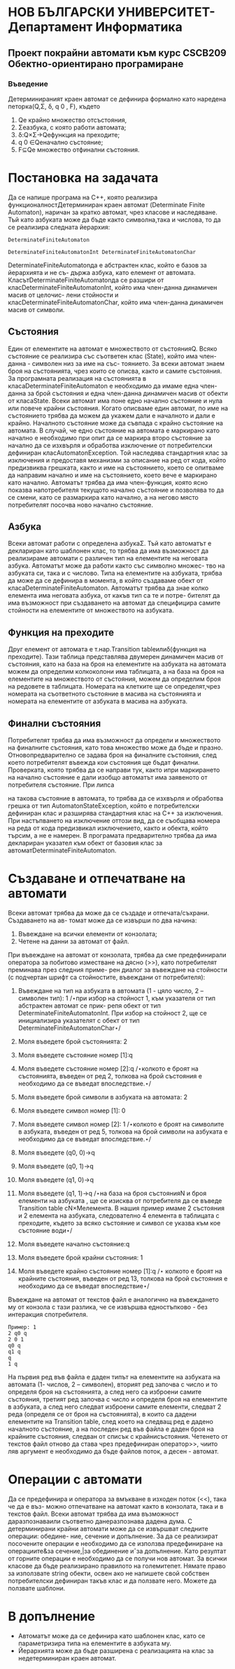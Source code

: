 # НОВ БЪЛГАРСКИ УНИВЕРСИТЕТ- Департамент Информатика

## Проект покрайни автомати към курс CSCB209 Обектно-ориентирано програмиране

### Въведение

Детерминираният краен автомат се дефинира формално като наредена петорка(Q,Σ, δ, q 0 , F),
където

1. Qе крайно множество отсъстояния,
2. Σеазбука, с която работи автомата;
3. δ:Q×Σ→Qефункция на преходите;
4. q 0 ∈Qеначално състояние;
5. F⊆Qе множество отфинални състояния.

# Постановка на задачата

Да се напише програма на С++, която реализира функционалностДетерминиран краен
автомат (Determinate Finite Automaton), наричан за кратко автомат, чрез класове и
наследяване. Тъй като азбуката може да бъде както символна,така и числова, то да се
реализира следната йерархия:

```
DeterminateFiniteAutomaton
```
```
DeterminateFiniteAutomatonInt DeterminateFiniteAutomatonChar
```
DeterminateFiniteAutomatonда е абстрактен клас, който е базов за йерархията и не съ-
държа азбука, като елемент от автомата. КласътDeterminateFiniteAutomatonда се разшири
от класDeterminateFiniteAutomatonInt, който има член-данна динамичен масив от целочис-
лени стойности и класDeterminateFiniteAutomatonChar, който има член-данна динамичен
масив от символи.

## Състояния

Един от елементите на автомат е множеството от състоянияQ. Всяко състояние се
реализира със съответен клас (State), който има член-данна - символен низ за име на със-
тоянието. За всеки автомат знаем броя на състоянията, чрез които се описва, както и самите
състояния. За програмната реализация на състоянията в класаDeterminateFiniteAutomaton
е необходимо да имаме една член-данна за брой състояния и една член-данна динамичен
масив от обекти от класаState.
Всеки автомат има поне едно начално състояние и нула или повече крайни състояния.
Когато описваме един автомат, по име на състоянието трябва да можем да укажем дали е
началното и дали е крайно. Началното състояние може да съвпада с крайно състояние на
автомата. В случай, че едно състояние на автомата е маркирано като начално е необходимо
при опит да се маркира второ състояние за начално да се изхвърля и обработва изключение
от потребителски дефиниран класAutomatonException. Той наследява стандартния клас
за изключения и предоставя механизми за описание на ред от кода, който предизвиква
грешката, както и име на състоянието, което се опитваме да направим начално и име на
състоянието, което вече е маркирано като начално.
Автоматът трябва да има член-функция, която ясно показва напотребителя текущото
начално състояние и позволява то да се смени, като се размаркира като начално, а на негово
място потребителят посочва ново начално състояние.

## Азбука

Всеки автомат работи с определена азбукаΣ. Тъй като автоматът е деклариран като
шаблонен клас, то трябва да има възможност да реализираме автомати с различен тип на
елементите на неговата азбука. Автоматът може да работи както със символно множес-
тво на азбуката си, така и с числово. Типа на елементите на азбуката, трябва да може
да се дефинира в момента, в който създаваме обект от класаDeterminateFiniteAutomaton.
Автоматът трябва да знае колко елемента има неговата азбука, от какъв тип са те и потре-
бителят да има възможност при създаването на автомат да специфицира самите стойности
на елементите от множеството на азбуката.

## Функция на преходите

Друг елемент от автомата е т.нар.Transition tableилиδ(функция на преходите). Тази
таблица представлява двумерен динамичен масив от състояния, като на база на броя на
елементите на азбуката на автомата можем да определим колкоколони има таблицата, а
на база на броя на елементите на множеството от състояния, можем да определим броя на
редовете в таблицата. Номерата на клетките ще се определят,чрез номерата на съответното
състояние в масива на състоянията и номерата на елементите от азбуката в масива на
азбуката.

## Финални състояния

Потребителят трябва да има възможност да определи и множеството на финалните
състояния, като това множество може да бъде и празно. Отновопредварително се задава
броя на финалните състояния, след което потребителят въвежда кои състояния ще бъдат
финални. Проверката, която трябва да се направи тук, както ипри маркирането на начално
състояние е дали изобщо автоматът има заявеното от потребителя състояние. При липса


на такова състояние в автомата, то трябва да се изхвърля и обработва грешка от тип
AutomatonStateException, който е потребителски дефиниран клас и разширява стандартния
клас на С++ за изключения. При настъпването на изключение оттози вид, да се съобщава
номера на реда от кода предизвикал изключението, както и обекта, който търсим, а не е
намерен.
В програмата предварително трябва да има деклариран указател към обект от базовия
клас за автоматDeterminateFiniteAutomaton.

# Създаване и отпечатване на автомати

Всеки автомат трябва да може да се създаде и отпечата/съхрани. Създаването на ав-
томат може да се извърши по два начина:

1. Въвеждане на всички елементи от конзолата;
2. Четене на данни за автомат от файл.

При въвеждане на автомат от конзолата, трябва да сме предефинирали оператора за
побитово изместване на дясно (>>), като потребителят преминава през следния приме-
рен диалог за въвеждане на стойности (с подчертан шрифт са стойностите, въвеждани от
потребителя):

1. Въвеждане на тип на азбуката в автомата (1 - цяло число, 2 – символен тип): 1
    /⋆при избор на стойност 1, към указателя от тип абстрактен автомат се прик-
    репя обект от тип DeterminateFiniteAutomatonInt. При избор на стойност 2, ще се
    инициализира указателят с обект от тип DeterminateFiniteAutomatonChar⋆/
2. Моля въведете брой състоянията: 2
3. Моля въведете състояние номер [1]:q
4. Моля въведете състояние номер [2]:q
    /⋆колкото e броят на състоянията, въведен от ред 2, толкова на брой състояния е
    необходимо да се въведат впоследствие.⋆/
5. Моля въведете брой символи в азбуката на автомата: 2
6. Моля въведете символ номер [1]: 0
7. Моля въведете символ номер [2]: 1
    /⋆колкото е броят на символите в азбуката, въведен от ред 5, толкова на брой
    символи на азбуката е необходимо да се въведат впоследствие.⋆/
8. Моля въведете (q0, 0)->q
9. Моля въведете (q0, 1)->q
10. Моля въведете (q1, 0)->q


11. Моля въведете (q1, 1)->q
    /⋆на база на броя състоянияN и броя елементи на азбуката , ще се изисква от
    потребителя да се въведе Transition table сN×Mелемента. В нашия пример имаме
    2 състояния и 2 елемента на азбуката, следователно 4 елемента в таблицата с
    преходите, където за всяко състояние и символ се указва към кое състояние води⋆/
12. Моля въведете начално състояние:q
13. Моля въведете брой крайни състояния: 1
14. Моля въведете крайно състояние номер [1]:q
    /⋆ колкото е броят на крайните състояния, въведен от ред 13, толкова на брой
    състояния е необходимо да се въведат впоследствие⋆/

Въвеждане на автомат от текстов файл е аналогично на въвеждането му от конзола с
тази разлика, че се извършва едностъпково - без интеракция спотребителя.

```
Пример: 1
2 q0 q
2 0 1
q0 q
q1 q
q
1 q
```
На първия ред във файла е даден типът на елементите на азбуката на автомата (1-
числов, 2 – символен), вторият ред започва с число и то определя броя на състоянията,
а след него са изброени самите състояния, третият ред започва с число и определя броя
на елементите в азбуката, а след него следват изброени самите елементи, следват 2 реда
(определя се от броя на състоянията), в които са дадени елементите на Transition table,
след което на следващ ред е дадено началното състояние, а на последен ред във файла е
даден броя на крайните състояния, следван от списък с крайнисъстояния.
Четенето от текстов файл отново да става чрез предефиниран оператор>>, чиито ляв
аргумент е необходимо да бъде файлов поток, а десен - автомат.

# Операции с автомати

Да се предефинира и оператора за вмъкване в изходен поток (<<), така че да е въз-
можно отпечатване на автомат както в конзолата, така и в текстов файл.
Всеки автомат трябва да има възможност даразпознаваили съответно данеразпознава
дадена дума.
С детерминирани крайни автомати може да се извършват следните операции: обедине-
ние, сечение и допълнение. За да се реализират посочените операции е необходимо да се
използва предефиниране на операциите&за сечение,|за обединение иˆза допълнение.
Като резултат от горните операции е необходимо да се получи нов автомат.
За всички класове да бъде реализирано правилото на големитепет. Нямате право за
използвате string обекти, освен ако не напишете свой собствен потребителски дефиниран
такъв клас и да ползвате него. Можете да ползвате шаблони.


# В допълнение

- Автоматът може да се дефинира като шаблонен клас, като се параметризира типа на
    елементите в азбуката му.
- Йерархията може да бъде разширена с реализацията на клас за недетерминиран краен
    автомат.
